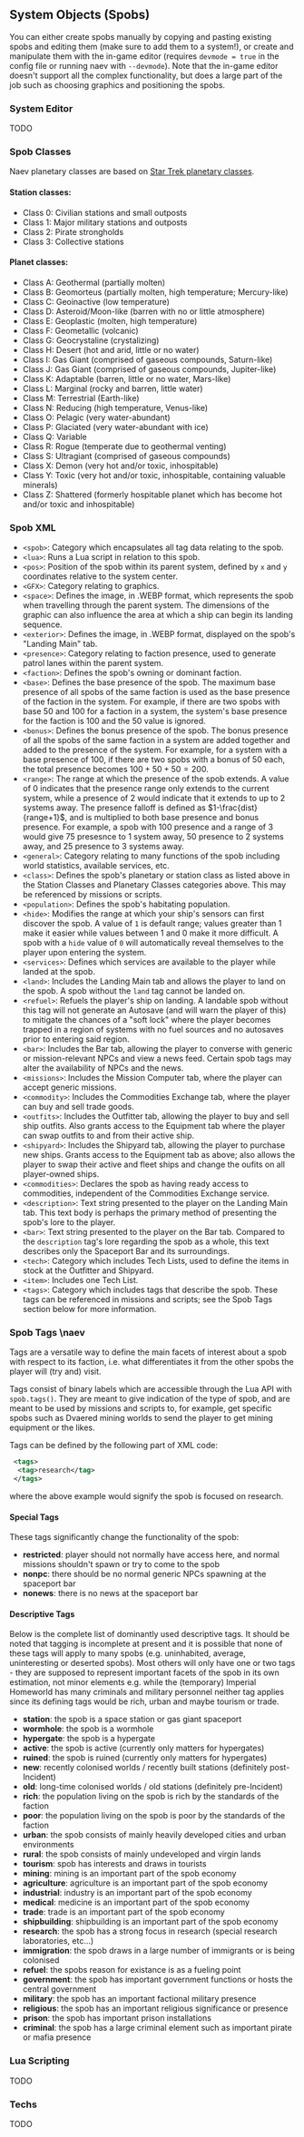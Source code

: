 ## System Objects (Spobs)

You can either create spobs manually by copying and pasting existing spobs and editing them (make sure to add them to a system!), or create and manipulate them with the in-game editor (requires `devmode = true` in the config file or running naev with `--devmode`). Note that the in-game editor doesn't support all the complex functionality, but does a large part of the job such as choosing graphics and positioning the spobs.

### System Editor

TODO

### Spob Classes

Naev planetary classes are based on [Star Trek planetary classes](https://stexpanded.fandom.com/wiki/Planet_classifications).

#### Station classes:

* Class 0: Civilian stations and small outposts
* Class 1: Major military stations and outposts
* Class 2: Pirate strongholds
* Class 3: Collective stations

#### Planet classes:

* Class A: Geothermal (partially molten)
* Class B: Geomorteus (partially molten, high temperature; Mercury-like)
* Class C: Geoinactive (low temperature)
* Class D: Asteroid/Moon-like (barren with no or little atmosphere)
* Class E: Geoplastic (molten, high temperature)
* Class F: Geometallic (volcanic)
* Class G: Geocrystaline (crystalizing)
* Class H: Desert (hot and arid, little or no water)
* Class I: Gas Giant (comprised of gaseous compounds, Saturn-like)
* Class J: Gas Giant (comprised of gaseous compounds, Jupiter-like)
* Class K: Adaptable (barren, little or no water, Mars-like)
* Class L: Marginal (rocky and barren, little water)
* Class M: Terrestrial (Earth-like)
* Class N: Reducing (high temperature, Venus-like)
* Class O: Pelagic (very water-abundant)
* Class P: Glaciated (very water-abundant with ice)
* Class Q: Variable
* Class R: Rogue (temperate due to geothermal venting)
* Class S: Ultragiant (comprised of gaseous compounds)
* Class X: Demon (very hot and/or toxic, inhospitable)
* Class Y: Toxic (very hot and/or toxic, inhospitable, containing valuable minerals)
* Class Z: Shattered (formerly hospitable planet which has become hot and/or toxic and inhospitable)

### Spob XML

* `<spob>`: Category which encapsulates all tag data relating to the spob.
 * `<lua>`: Runs a Lua script in relation to this spob.
 * `<pos>`: Position of the spob within its parent system, defined by `x` and `y` coordinates relative to the system center.
 * `<GFX>`: Category relating to graphics.
  * `<space>`: Defines the image, in .WEBP format, which represents the spob when travelling through the parent system. The dimensions of the graphic can also influence the area at which a ship can begin its landing sequence.
  * `<exterior>`: Defines the image, in .WEBP format, displayed on the spob's "Landing Main" tab.
 * `<presence>`: Category relating to faction presence, used to generate patrol lanes within the parent system.
  * `<faction>`: Defines the spob's owning or dominant faction.
  * `<base>`: Defines the base presence of the spob. The maximum base presence of all spobs of the same faction is used as the base presence of the faction in the system. For example, if there are two spobs with base 50 and 100 for a faction in a system, the system's base presence for the faction is 100 and the 50 value is ignored.
  * `<bonus>`: Defines the bonus presence of the spob. The bonus presence of all the spobs of the same faction in a system are added together and added to the presence of the system. For example, for a system with a base presence of 100, if there are two spobs with a bonus of 50 each, the total presence becomes $100+50+50=200$.
  * `<range>`: The range at which the presence of the spob extends. A value of 0 indicates that the presence range only extends to the current system, while a presence of 2 would indicate that it extends to up to 2 systems away. The presence falloff is defined as $1-\frac{dist}{range+1}$, and is multiplied to both base presence and bonus presence. For example, a spob with 100 presence and a range of 3  would give 75 presesnce to 1 system away, 50 presence to 2 systems away, and 25 presence to 3 systems away.
 * `<general>`: Category relating to many functions of the spob including world statistics, available services, etc.
  * `<class>`: Defines the spob's planetary or station class as listed above in the Station Classes and Planetary Classes categories above. This may be referenced by missions or scripts.
  * `<population>`: Defines the spob's habitating population.
  * `<hide>`: Modifies the range at which your ship's sensors can first discover the spob. A value of `1` is default range; values greater than 1 make it easier while values between 1 and 0 make it more difficult. A spob with a `hide` value of `0` will automatically reveal themselves to the player upon entering the system.
  * `<services>`: Defines which services are available to the player while landed at the spob.
   * `<land>`: Includes the Landing Main tab and allows the player to land on the spob. A spob without the `land` tag cannot be landed on.
   * `<refuel>`: Refuels the player's ship on landing. A landable spob without this tag will not generate an Autosave (and will warn the player of this) to mitigate the chances of a "soft lock" where the player becomes trapped in a region of systems with no fuel sources and no autosaves prior to entering said region.
   * `<bar>`: Includes the Bar tab, allowing the player to converse with generic or mission-relevant NPCs and view a news feed. Certain spob tags may alter the availability of NPCs and the news.
   * `<missions>`: Includes the Mission Computer tab, where the player can accept generic missions.
   * `<commodity>`: Includes the Commodities Exchange tab, where the player can buy and sell trade goods.
   * `<outfits>`: Includes the Outfitter tab, allowing the player to buy and sell ship outfits. Also grants access to the Equipment tab where the player can swap outfits to and from their active ship.
   * `<shipyard>`: Includes the Shipyard tab, allowing the player to purchase new ships. Grants access to the Equipment tab as above; also allows the player to swap their active and fleet ships and change the oufits on all player-owned ships.
  * `<commodities>`: Declares the spob as having ready access to commodities, independent of the Commodities Exchange service.
  * `<description>`: Text string presented to the player on the Landing Main tab. This text body is perhaps the primary method of presenting the spob's lore to the player.
  * `<bar>`: Text string presented to the player on the Bar tab. Compared to the `description` tag's lore regarding the spob as a whole, this text describes only the Spaceport Bar and its surroundings.
 * `<tech>`: Category which includes Tech Lists, used to define the items in stock at the Outfitter and Shipyard.
  * `<item>`: Includes one Tech List.
 * `<tags>`: Category which includes tags that describe the spob. These tags can be referenced in missions and scripts; see the Spob Tags section below for more information.

### Spob Tags \naev

Tags are a versatile way to define the main facets of interest about a spob with respect to its faction, i.e. what differentiates it from the other spobs the player will (try and) visit.

Tags consist of binary labels which are accessible through the Lua API with `spob.tags()`. They are meant to give indication of the type of spob, and are meant to be used by missions and scripts to, for example, get specific spobs such as Dvaered mining worlds to send the player to get mining equipment or the likes.

Tags can be defined by the following part of XML code:
```xml
 <tags>
  <tag>research</tag>
 </tags>
```
where the above example would signify the spob is focused on research.

#### Special Tags

These tags significantly change the functionality of the spob:

* **restricted**: player should not normally have access here, and normal missions shouldn't spawn or try to come to the spob
* **nonpc**: there should be no normal generic NPCs spawning at the spaceport bar
* **nonews**: there is no news at the spaceport bar

#### Descriptive Tags

Below is the complete list of dominantly used descriptive tags. It should be noted that tagging is incomplete at present and it is possible that none of these tags will apply to many spobs (e.g. uninhabited, average, uninteresting or deserted spobs). Most others will only have one or two tags - they are supposed to represent important facets of the spob in its own estimation, not minor elements e.g. while the (temporary) Imperial Homeworld has many criminals and military personnel neither tag applies since its defining tags would be rich, urban and maybe tourism or trade.

* **station**: the spob is a space station or gas giant spaceport
* **wormhole**: the spob is a wormhole
* **hypergate**: the spob is a hypergate
* **active**: the spob is active (currently only matters for hypergates)
* **ruined**: the spob is ruined (currently only matters for hypergates)
* **new**: recently colonised worlds / recently built stations (definitely post-Incident)
* **old**: long-time colonised worlds / old stations (definitely pre-Incident)
* **rich**: the population living on the spob is rich by the standards of the faction
* **poor**: the population living on the spob is poor by the standards of the faction
* **urban**: the spob consists of mainly heavily developed cities and urban environments
* **rural**: the spob consists of mainly undeveloped and virgin lands
* **tourism**: spob has interests and draws in tourists
* **mining**: mining is an important part of the spob economy
* **agriculture**: agriculture is an important part of the spob economy
* **industrial**: industry is an important part of the spob economy
* **medical**: medicine is an important part of the spob economy
* **trade**: trade is an important part of the spob economy
* **shipbuilding**: shipbuilding is an important part of the spob economy
* **research**: the spob has a strong focus in research (special research laboratories, etc...)
* **immigration**: the spob draws in a large number of immigrants or is being colonised
* **refuel**: the spobs reason for existance is as a fueling point
* **government**: the spob has important government functions or hosts the central government
* **military**: the spob has an important factional military presence
* **religious**: the spob has an important religious significance or presence
* **prison**: the spob has important prison installations
* **criminal**: the spob has a large criminal element such as important pirate or mafia presence

### Lua Scripting

TODO

### Techs

TODO
